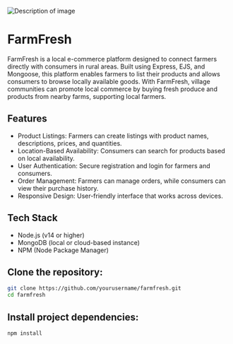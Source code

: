 ![Description of image](https://i.postimg.cc/gjcKMnKp/Screenshot-2024-11-10-233119.png)
# FarmFresh
  FarmFresh is a local e-commerce platform designed to connect farmers directly with consumers in rural areas. Built using Express, EJS, and Mongoose, this platform enables farmers to list their products and allows consumers to browse locally available goods. With FarmFresh, village communities can promote local commerce by buying fresh produce and products from nearby farms, supporting local farmers.
## Features
  * Product Listings: Farmers can create listings with product names, descriptions, prices, and quantities.
  * Location-Based Availability: Consumers can search for products based on local availability.
  * User Authentication: Secure registration and login for farmers and consumers.
  * Order Management: Farmers can manage orders, while consumers can view their purchase history.
  * Responsive Design: User-friendly interface that works across devices.
## Tech Stack
  * Node.js (v14 or higher)
  * MongoDB (local or cloud-based instance)
  * NPM (Node Package Manager)
## Clone the repository:
```bash
git clone https://github.com/yourusername/farmfresh.git
cd farmfresh
```

## Install project dependencies:
```bash
npm install
```

